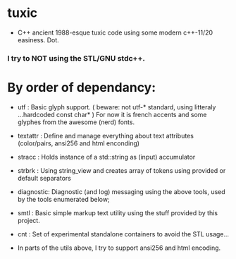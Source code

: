 # tuxic
* C++ ancient 1988-esque tuxic code using some modern c++-11/20 easiness. Dot.


### I try to NOT using the STL/GNU stdc++. 


# By order of dependancy:
* utf       : Basic glyph support. ( beware: not utf-* standard, using litteraly ...hardcoded const char* )
              For now it is french accents and some glyphes from the awesome (nerd) fonts.
* textattr  : Define and manage everything about text attributes (color/pairs, ansi256 and html enconding)
* stracc    : Holds instance of a std::string as (input) accumulator
* strbrk    : Using string_view and creates array of tokens using provided or default separators
* diagnostic: Diagnostic (and log) messaging using the above tools, used by the tools enumerated below;
* smtl      : Basic simple markup text utility using the stuff provided by this project.

* cnt : Set of experimental standalone containers to avoid the STL usage...

* In parts of the utils above, I try to support ansi256 and html encoding.
